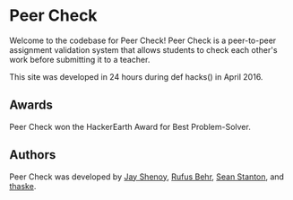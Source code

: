 # Peer Check

Welcome to the codebase for Peer Check! Peer Check is a peer-to-peer assignment validation system that allows students to check each other's work before submitting it to a teacher.

This site was developed in 24 hours during def hacks() in April 2016.

## Awards

Peer Check won the HackerEarth Award for Best Problem-Solver.

## Authors

Peer Check was developed by [Jay Shenoy](https://github.com/JayShenoy), [Rufus Behr](https://github.com/sufurelite), [Sean Stanton](https://github.com/Sean09877), and [thaske](https://github.com/thaske).